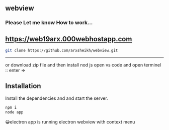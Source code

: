 ## webview
### Please Let me know How to work...
https://web19arx.000webhostapp.com
---
```sh
git clone https://github.com/arxsheikh/webview.git
```
---

or download zip file 
and then install nod js 
open vs code and open terminel :: enter => 
 
## Installation

Install the dependencies and  and start the server.

```sh
npm i
node app
```

😀electron app is running 
electron webview with context menu
